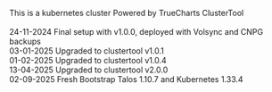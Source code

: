 This is a kubernetes cluster Powered by TrueCharts ClusterTool<br />
<br />
24-11-2024  Final setup with v1.0.0, deployed with Volsync and CNPG backups<br />
03-01-2025  Upgraded to clustertool v1.0.1<br />
01-02-2025  Upgraded to clustertool v1.0.4<br />
13-04-2025  Upgraded to clustertool v2.0.0<br />
02-09-2025  Fresh Bootstrap Talos 1.10.7 and Kubernetes 1.33.4<br />